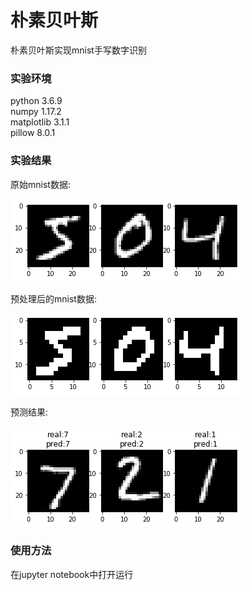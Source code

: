 # 朴素贝叶斯
朴素贝叶斯实现mnist手写数字识别

### 实验环境
python 3.6.9 <br>
numpy 1.17.2 <br>
matplotlib 3.1.1 <br>
pillow 8.0.1 <br>

### 实验结果
原始mnist数据:<br>

![raw](https://github.com/SKY2016W/test/blob/master/img/raw.png)

预处理后的mnist数据:<br>

![preprocess](https://github.com/SKY2016W/test/blob/master/img/preprocess.png)

预测结果:<br>

![result](https://github.com/SKY2016W/test/blob/master/img/result.png)

### 使用方法
在jupyter notebook中打开运行
